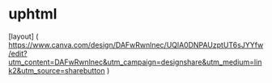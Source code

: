 # uphtml

 [layout] ( https://www.canva.com/design/DAFwRwnlnec/UQlA0DNPAUzptUT6sJYYfw/edit?utm_content=DAFwRwnlnec&utm_campaign=designshare&utm_medium=link2&utm_source=sharebutton )
 

